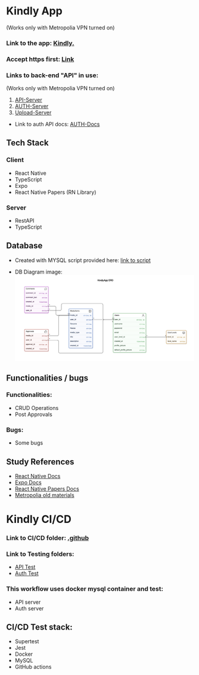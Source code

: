 # Kindly App
(Works only with Metropolia VPN turned on)
### Link to the app: [Kindly.](https://users.metropolia.fi/~juanros/Kindly/)
### Accept https first: [Link](https://10.120.32.95/)

### Links to back-end "API" in use: 

(Works only with Metropolia VPN turned on)
1. [API-Server](http://10.120.32.95/api-server/api/v1)
2. [AUTH-Server](https://10.120.32.95/auth-server/api/v1/)
3. [Upload-Server](https://10.120.32.95/upload-server/api/v1/)

- Link to auth API docs:
[AUTH-Docs](https://10.120.32.95/auth-server/)

## Tech Stack
### Client
- React Native
- TypeScript
- Expo
- React Native Papers (RN Library)


### Server
- RestAPI
- TypeScript



## Database 
- Created with MYSQL script provided here: 
[link to script](/db/kindly-db.sql)

- DB Diagram image: 
![image](/db/kindly-diagram-final.jpeg)


## Functionalities / bugs
### Functionalities: 
- CRUD Operations
- Post Approvals

### Bugs:
- Some bugs

## Study References
- [React Native Docs](https://reactnative.dev/docs/getting-started) 
- [Expo Docs](https://docs.expo.dev/)
- [React Native Papers Docs](https://callstack.github.io/react-native-paper/)
- [Metropolia old materials](https://github.com/ilkkamtk/hybridisovellukset)

# Kindly CI/CD

### Link to CI/CD folder: [.github](/.github/workflows/KindlyTest.yml)

### Link to Testing folders:
- [API Test](/server/api-server/test/) 
- [Auth Test](/server/auth-server/test/) 

### This workflow uses docker mysql container and test:
 - API server
 - Auth server

## CI/CD Test stack:
 - Supertest
 - Jest
 - Docker
 - MySQL
 - GitHub actions
